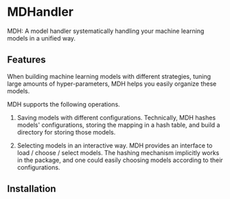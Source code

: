 # MDHandler
MDH: A model handler systematically handling your machine learning models in a unified way.

## Features
When building machine learning models with different strategies, tuning large amounts of hyper-parameters, MDH helps you easily organize these models.

MDH supports the following operations.

1. Saving models with different configurations.
  Technically, MDH hashes models' configurations, storing the mapping in a hash table, and build a directory for storing those models.

2. Selecting models in an interactive way.
  MDH provides an interface to load / choose / select models. The hashing mechanism implicitly works in the package, and one could easily choosing models according to their configurations.

## Installation
